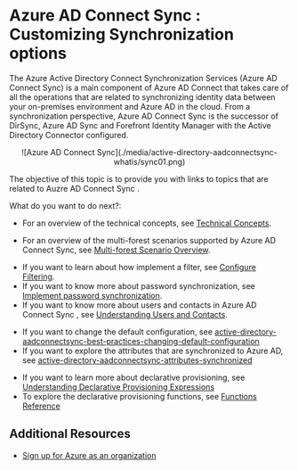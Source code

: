 <properties
	pageTitle="Azure AD Connect sync customization options | Windows Azure"
	description="Explains how to customize Azure AD Connect sync."
	services="active-directory"
	documentationCenter=""
	authors="markusvi"
	manager="stevenpo"
	editor=""/>

<tags
	ms.service="active-directory"
	ms.date="10/13/2015"
	wacn.date=""/>


# Azure AD Connect <!-- deleted by customization sync --><!-- keep by customization: begin --> Sync <!-- keep by customization: end -->: Customizing Synchronization options

The Azure Active Directory Connect <!-- deleted by customization synchronization services --><!-- keep by customization: begin --> Synchronization Services <!-- keep by customization: end --> (Azure AD Connect <!-- deleted by customization sync) --><!-- keep by customization: begin --> Sync) <!-- keep by customization: end --> is a main component of Azure AD Connect that takes care of all the operations that are related to synchronizing identity data between your on-premises environment and Azure AD in the cloud. From a synchronization perspective, Azure AD Connect <!-- deleted by customization sync --><!-- keep by customization: begin --> Sync <!-- keep by customization: end --> is the successor of DirSync, Azure AD Sync and Forefront Identity Manager with the <!-- deleted by customization Azure --> Active Directory Connector configured.

<!-- deleted by customization
<center>![Azure AD Connect sync](./media/active-directory-aadconnectsync-whatis/sync01.png)
-->
<!-- keep by customization: begin -->
<center>![Azure AD Connect Sync](./media/active-directory-aadconnectsync-whatis/sync01.png)
<!-- keep by customization: end -->
</center>


The objective of this topic is to provide you with links to topics that are related to Auzre AD Connect <!-- deleted by customization sync --><!-- keep by customization: begin --> Sync <!-- keep by customization: end -->.

What do you want to do next?:

- For an overview of the technical concepts, see [Technical Concepts](/documentation/articles/active-directory-aadconnectsync-technical-concepts).
<!-- deleted by customization
- For an overview of topologies and scenarios supported by Azure AD Connect sync, see [Topologies for Azure AD Connect](/documentation/articles/active-directory-aadconnect-topologies).
-->
<!-- keep by customization: begin -->
- For an overview of the multi-forest scenarios supported by Azure AD Connect Sync, see [Multi-forest Scenario Overview](/documentation/articles/active-directory-aadconnectsync-scenario-overview).
<!-- keep by customization: end -->
- If you want to learn about how implement a filter, see [Configure Filtering](/documentation/articles/active-directory-aadconnectsync-configure-filtering).
- If you want to know more about password synchronization, see [Implement password synchronization](/documentation/articles/active-directory-aadconnectsync-implement-password-synchronization).
- If you want to know more about users and contacts in Azure AD Connect <!-- deleted by customization sync --><!-- keep by customization: begin --> Sync <!-- keep by customization: end -->, see [Understanding Users and Contacts](/documentation/articles/active-directory-aadconnectsync-understanding-users-and-contacts).
<!-- deleted by customization
- If you want to change the default configuration, see [Best practices for changing the default configuration](/documentation/articles/active-directory-aadconnectsync-best-practices-changing-default-configuration)
- If you want to know more about how to operate the sync server, see [Operational tasks and considerations](/documentation/articles/active-directory-aadconnectsync-operations)
- If you want to explore the attributes that are synchronized to Azure AD, see [Attributes synchronized to Azure Active Directory](/documentation/articles/active-directory-aadconnectsync-attributes-synchronized)
-->
<!-- keep by customization: begin -->
- If you want to change the default configuration, see [active-directory-aadconnectsync-best-practices-changing-default-configuration](/documentation/articles/active-directory-aadconnectsync-best-practices-changing-default-configuration)
- If you want to explore the attributes that are synchronized to Azure AD, see [active-directory-aadconnectsync-attributes-synchronized](/documentation/articles/active-directory-aadconnectsync-attributes-synchronized)
<!-- keep by customization: end -->
- If you want to learn more about declarative provisioning, see [Understanding Declarative Provisioning Expressions](/documentation/articles/active-directory-aadconnectsync-understanding-declarative-provisioning-expressions)
- To explore the declarative provisioning functions, see [Functions Reference](/documentation/articles/active-directory-aadconnectsync-functions-reference)




## Additional Resources

* [Sign up for Azure as an organization](/documentation/articles/sign-up-organization)

<!--Image references-->
